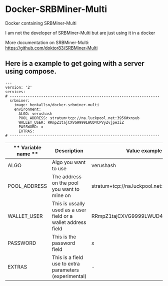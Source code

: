 # Docker-SRBMiner-Multi
Docker containing SRBMiner-Multi

I am not the developer of SRBMiner-Multi but are just using it in a docker

More documentation on SRBMiner-Multi: https://github.com/doktor83/SRBMiner-Multi

## Here is a example to get going with a server using compose. ##
~~~
---
version: '2'
services:
# -------------------------------------------------------------------
  srbminer:
    image: henkallsn/docker-srbminer-multi
    environment:
      ALGO: verushash
      POOL_ADDRESS: stratum+tcp://na.luckpool.net:3956#xnsub
      WALLET_USER: RRmpZ1tajCXVG9999LWUD4CPVyZvjpe3iZ
      PASSWORD: x
      EXTRAS:
# -------------------------------------------------------------------
~~~

| ** Variable name ** | **Description** | **Value  example** |
|---|---|---|
| ALGO | Algo you want to use | verushash |
| POOL_ADDRESS | The address on the pool you want to mine on | stratum+tcp://na.luckpool.net:3956#xnsub |
| WALLET_USER | This is ussally used as a user field or a wallet address field | RRmpZ1tajCXVG9999LWUD4CPVyZvjpe3iZ |
| PASSWORD | This is the password field | x |
| EXTRAS |  This is a field use to extra parameters (experimental)  | - |
